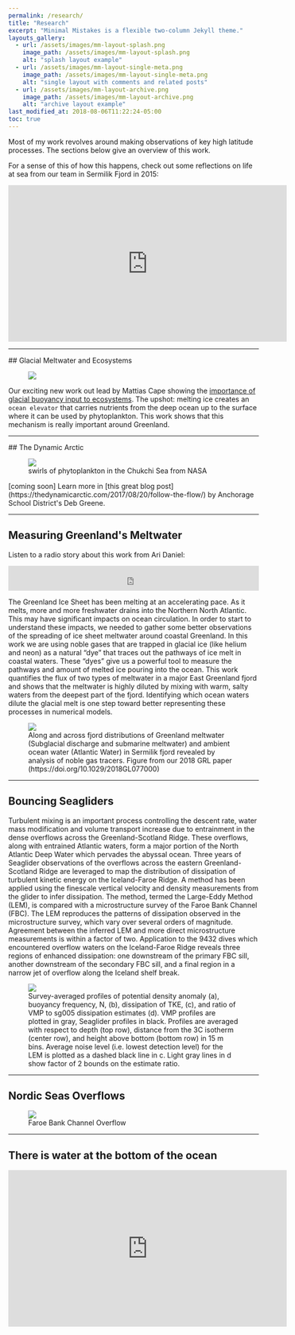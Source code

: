 ```yaml
---
permalink: /research/
title: "Research"
excerpt: "Minimal Mistakes is a flexible two-column Jekyll theme."
layouts_gallery:
  - url: /assets/images/mm-layout-splash.png
    image_path: /assets/images/mm-layout-splash.png
    alt: "splash layout example"
  - url: /assets/images/mm-layout-single-meta.png
    image_path: /assets/images/mm-layout-single-meta.png
    alt: "single layout with comments and related posts"
  - url: /assets/images/mm-layout-archive.png
    image_path: /assets/images/mm-layout-archive.png
    alt: "archive layout example"
last_modified_at: 2018-08-06T11:22:24-05:00
toc: true
---
```


Most of my work revolves around making observations of key high latitude processes. The sections below give an overview of this work.

For a sense of this of how this happens, check out some reflections on life at sea from our team in Sermilik Fjord in 2015:

<iframe width="560" height="315" src="https://www.youtube.com/embed/UjsAtunkIc0?rel=0&amp;showinfo=0" frameborder="0" allow="autoplay; encrypted-media" allowfullscreen></iframe>



<br>

<hr width="100%" size="10" noshade>
## Glacial Meltwater and Ecosystems

<figure class="half" >
    <img  src="/assets/images/nat_geo_cover.png">
    <figcaption>   </figcaption>
</figure>

Our exciting new work out lead by Mattias Cape showing the [importance of glacial buoyancy input to ecosystems](https://www.nature.com/articles/s41561-018-0268-4). The upshot: melting ice creates an `ocean elevator` that carries nutrients from the deep ocean up to the surface where it can be used by phytoplankton. This work shows that this mechanism is really important around Greenland.


<hr width="100%" size="10" noshade>
## The Dynamic Arctic

<figure >
    <img src="/assets/images/chukchi_oli_2018169_crop.jpg">
    <figcaption> swirls of phytoplankton in the Chukchi Sea from NASA  </figcaption>
</figure>
[coming soon]
Learn more in [this great blog post](https://thedynamicarctic.com/2017/08/20/follow-the-flow/) by Anchorage School District's Deb Greene.

<hr width="100%" size="10" noshade>

## Measuring Greenland's Meltwater

Listen to a radio story about this work from Ari Daniel:
<iframe frameborder="0"  src="https://www.pri.org/node/87037/embedded" height="50" width="100%"></iframe>

<br>

The Greenland Ice Sheet has been melting at an accelerating pace. As it melts, more and more freshwater drains into the Northern North Atlantic. This may have significant impacts on ocean circulation. In order to start to understand these impacts, we needed to gather some better observations of the spreading of ice sheet meltwater around coastal Greenland. In this work we are using noble gases that are trapped in glacial ice (like helium and neon) as a natural “dye” that traces out the pathways of ice melt in coastal waters. These “dyes” give us a powerful tool to measure the pathways and amount of melted ice pouring into the ocean. This work quantifies the flux of two types of meltwater in a major East Greenland fjord and shows that the meltwater is highly diluted by mixing with warm, salty waters from the deepest part of the fjord. Identifying which ocean waters dilute the glacial melt is one step toward better representing these processes in numerical models.

<figure >
    <img src="/assets/images/watermass_sections_alt3.png">
    <figcaption> Along and across fjord distributions of Greenland meltwater (Subglacial discharge and submarine meltwater) and ambient ocean water (Atlantic Water) in Sermilik fjord revealed by analysis of noble gas tracers. Figure from our 2018 GRL paper (https://doi.org/10.1029/2018GL077000) </figcaption>
</figure>


<hr width="100%" size="10" noshade>

## Bouncing Seagliders


Turbulent mixing is an important process controlling the descent rate, water mass modification and volume transport increase due to entrainment in the dense overflows across the Greenland-Scotland Ridge. These overflows, along with entrained Atlantic waters, form a major portion of the North Atlantic Deep Water which pervades the abyssal ocean. Three years of Seaglider observations of the overflows across the eastern Greenland-Scotland Ridge are leveraged to map the distribution of dissipation of turbulent kinetic energy on the Iceland-Faroe Ridge. A method has been applied using the finescale vertical velocity and density measurements from the glider to infer dissipation. The method, termed the Large-Eddy Method (LEM), is compared with a microstructure survey of the Faroe Bank Channel (FBC). The LEM reproduces the patterns of dissipation observed in the microstructure survey, which vary over several orders of magnitude. Agreement between the inferred LEM and more direct microstructure measurements is within a factor of two. Application to the 9432 dives which encountered overflow waters on the Iceland-Faroe Ridge reveals three regions of enhanced dissipation: one downstream of the primary FBC sill, another downstream of the secondary FBC sill, and a final region in a narrow jet of overflow along the Iceland shelf break.

<figure >
    <img src="/assets/images/3x3_SA_prof.png">
    <figcaption> Survey-averaged profiles of potential density anomaly (a), buoyancy frequency, N, (b), dissipation of TKE, (c), and ratio of VMP to sg005 dissipation estimates (d). VMP profiles are plotted in gray, Seaglider profiles in black. Profiles are averaged with respect to depth (top row), distance from the 3C isotherm (center row), and height above bottom (bottom row) in 15 m bins. Average noise level (i.e. lowest detection level) for the LEM is plotted as a dashed black line in c. Light gray lines in d show factor of 2 bounds on the estimate ratio. </figcaption>
</figure>

<hr width="100%" size="10" noshade>

## Nordic Seas Overflows

<figure >
    <img src="/assets/images/fbc_mapped_thickness.png">
    <figcaption> Faroe Bank Channel Overflow  </figcaption>
</figure>

<hr width="100%" size="10" noshade>

## There is water at the bottom of the ocean
<iframe width="560" height="315" src="https://www.youtube.com/embed/TGofoH9RDEA?rel=0&amp;showinfo=0&amp;start=152" frameborder="0" allow="autoplay; encrypted-media" allowfullscreen></iframe>
